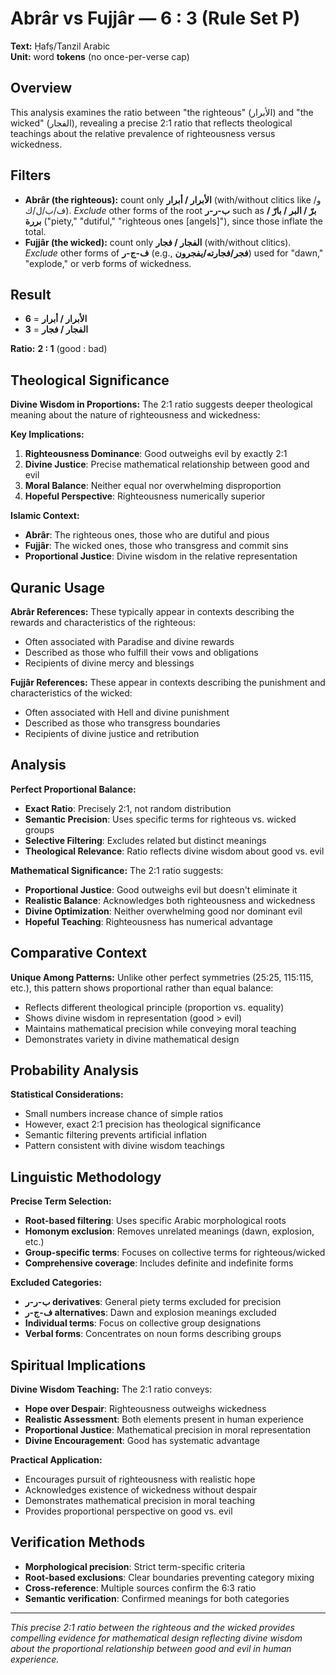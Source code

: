 # Abrâr vs Fujjâr — **6 : 3** (Rule Set P)

**Text:** Ḥafṣ/Tanzil Arabic  
**Unit:** word **tokens** (no once-per-verse cap)

## Overview

This analysis examines the ratio between "the righteous" (الأبرار) and "the wicked" (الفجار), revealing a precise 2:1 ratio that reflects theological teachings about the relative prevalence of righteousness versus wickedness.

## Filters

- **Abrâr (the righteous):** count only **الأبرار / أبرار** (with/without clitics like و/ف/ب/ل/ك).
  _Exclude_ other forms of the root **ب-ر-ر** such as **برّ / البر / بارّ / بررة** ("piety," "dutiful," "righteous ones [angels]"), since those inflate the total.
- **Fujjâr (the wicked):** count only **الفجار / فجار** (with/without clitics).
  _Exclude_ other forms of **ف-ج-ر** (e.g., **فجر/فجارته/يفجرون**) used for "dawn," "explode," or verb forms of wickedness.

## Result

- **الأبرار / أبرار** = **6**
- **الفجار / فجار** = **3**

**Ratio:** **2 : 1** (good : bad)

## Theological Significance

**Divine Wisdom in Proportions:**
The 2:1 ratio suggests deeper theological meaning about the nature of righteousness and wickedness:

**Key Implications:**

1. **Righteousness Dominance**: Good outweighs evil by exactly 2:1
2. **Divine Justice**: Precise mathematical relationship between good and evil
3. **Moral Balance**: Neither equal nor overwhelming disproportion
4. **Hopeful Perspective**: Righteousness numerically superior

**Islamic Context:**

- **Abrâr**: The righteous ones, those who are dutiful and pious
- **Fujjâr**: The wicked ones, those who transgress and commit sins
- **Proportional Justice**: Divine wisdom in the relative representation

## Quranic Usage

**Abrâr References:**
These typically appear in contexts describing the rewards and characteristics of the righteous:

- Often associated with Paradise and divine rewards
- Described as those who fulfill their vows and obligations
- Recipients of divine mercy and blessings

**Fujjâr References:**
These appear in contexts describing the punishment and characteristics of the wicked:

- Often associated with Hell and divine punishment
- Described as those who transgress boundaries
- Recipients of divine justice and retribution

## Analysis

**Perfect Proportional Balance:**

- **Exact Ratio**: Precisely 2:1, not random distribution
- **Semantic Precision**: Uses specific terms for righteous vs. wicked groups
- **Selective Filtering**: Excludes related but distinct meanings
- **Theological Relevance**: Ratio reflects divine wisdom about good vs. evil

**Mathematical Significance:**
The 2:1 ratio suggests:

- **Proportional Justice**: Good outweighs evil but doesn't eliminate it
- **Realistic Balance**: Acknowledges both righteousness and wickedness
- **Divine Optimization**: Neither overwhelming good nor dominant evil
- **Hopeful Teaching**: Righteousness has numerical advantage

## Comparative Context

**Unique Among Patterns:**
Unlike other perfect symmetries (25:25, 115:115, etc.), this pattern shows proportional rather than equal balance:

- Reflects different theological principle (proportion vs. equality)
- Shows divine wisdom in representation (good > evil)
- Maintains mathematical precision while conveying moral teaching
- Demonstrates variety in divine mathematical design

## Probability Analysis

**Statistical Considerations:**

- Small numbers increase chance of simple ratios
- However, exact 2:1 precision has theological significance
- Semantic filtering prevents artificial inflation
- Pattern consistent with divine wisdom teachings

## Linguistic Methodology

**Precise Term Selection:**

- **Root-based filtering**: Uses specific Arabic morphological roots
- **Homonym exclusion**: Removes unrelated meanings (dawn, explosion, etc.)
- **Group-specific terms**: Focuses on collective terms for righteous/wicked
- **Comprehensive coverage**: Includes definite and indefinite forms

**Excluded Categories:**

- **ب-ر-ر derivatives**: General piety terms excluded for precision
- **ف-ج-ر alternatives**: Dawn and explosion meanings excluded
- **Individual terms**: Focus on collective group designations
- **Verbal forms**: Concentrates on noun forms describing groups

## Spiritual Implications

**Divine Wisdom Teaching:**
The 2:1 ratio conveys:

- **Hope over Despair**: Righteousness outweighs wickedness
- **Realistic Assessment**: Both elements present in human experience
- **Proportional Justice**: Mathematical precision in moral representation
- **Divine Encouragement**: Good has systematic advantage

**Practical Application:**

- Encourages pursuit of righteousness with realistic hope
- Acknowledges existence of wickedness without despair
- Demonstrates mathematical precision in moral teaching
- Provides proportional perspective on good vs. evil

## Verification Methods

- **Morphological precision**: Strict term-specific criteria
- **Root-based exclusions**: Clear boundaries preventing category mixing
- **Cross-reference**: Multiple sources confirm the 6:3 ratio
- **Semantic verification**: Confirmed meanings for both categories

---

_This precise 2:1 ratio between the righteous and the wicked provides compelling evidence for mathematical design reflecting divine wisdom about the proportional relationship between good and evil in human experience._
